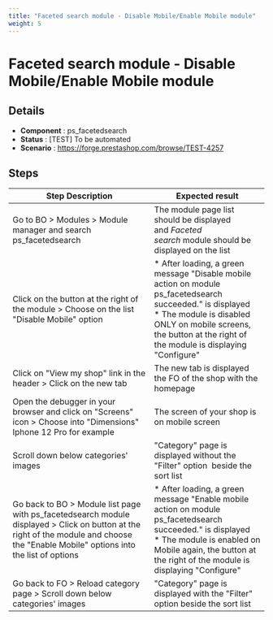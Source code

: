 ```yaml
---
title: "Faceted search module - Disable Mobile/Enable Mobile module"
weight: 5
---
```


# Faceted search module - Disable Mobile/Enable Mobile module
## Details
* **Component** : ps_facetedsearch
* **Status** : [TEST] To be automated
* **Scenario** : https://forge.prestashop.com/browse/TEST-4257

## Steps
| Step Description | Expected result |
| ----- | ----- |
| Go to BO > Modules > Module manager and search ps_facetedsearch | The module page list should be displayed and *Faceted search* module should be displayed on the list |
| Click on the button at the right of the module > Choose on the list "Disable Mobile" option | * After loading, a green message "Disable mobile action on module ps_facetedsearch succeeded." is displayed<br> * The module is disabled ONLY on mobile screens, the button at the right of the module is displaying "Configure" |
| Click on "View my shop" link in the header > Click on the new tab | The new tab is displayed the FO of the shop with the homepage |
| Open the debugger in your browser and click on "Screens" icon > Choose into "Dimensions" Iphone 12 Pro for example | The screen of your shop is on mobile screen |
| Scroll down below categories' images | "Category" page is displayed without the "Filter" option  beside the sort list |
| Go back to BO > Module list page with ps_facetedsearch module displayed > Click on button at the right of the module and choose the "Enable Mobile" options into the list of options | * After loading, a green message "Enable mobile action on module ps_facetedsearch succeeded." is displayed<br> * The module is enabled on Mobile again, the button at the right of the module is displaying "Configure" |
| Go back to FO > Reload category page > Scroll down below categories' images | "Category" page is displayed with the "Filter" option beside the sort list |
